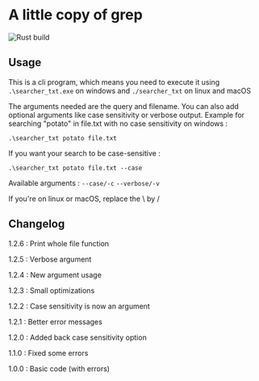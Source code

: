 # A little copy of grep

![Rust build](https://github.com/Raphdf201/minigrep/actions/workflows/rust.yml/badge.svg)

## Usage

This is a cli program, which means you need to execute it using `.\searcher_txt.exe` on windows and `./searcher_txt` on
linux and macOS

The arguments needed are the query and filename. You can also add optional arguments like case sensitivity or verbose
output. Example for searching "potato" in file.txt with no case sensitivity on windows :

```
.\searcher_txt potato file.txt
```

If you want your search to be case-sensitive :

```
.\searcher_txt potato file.txt --case
```

Available arguments :
`--case/-c`
`--verbose/-v`

If you're on linux or macOS, replace the \ by /

## Changelog

1.2.6 : Print whole file function

1.2.5 : Verbose argument

1.2.4 : New argument usage

1.2.3 : Small optimizations

1.2.2 : Case sensitivity is now an argument

1.2.1 : Better error messages

1.2.0 : Added back case sensitivity option

1.1.0 : Fixed some errors

1.0.0 : Basic code (with errors)
